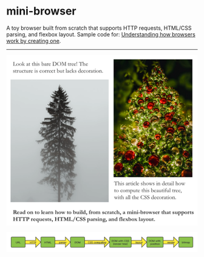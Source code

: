 # mini-browser
A toy browser built from scratch that supports HTTP requests, HTML/CSS parsing, and flexbox layout. Sample code for: [Understanding how browsers work by creating one](https://medium.com/jobpal-dev/understanding-how-browsers-work-by-creating-one-9aa63a32851e).

<hr/>

![preview](./images/trees.png)


![steps](./images/mini-browser-steps.png)
